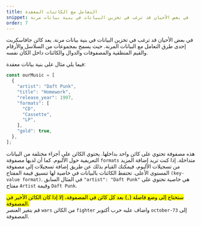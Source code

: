 ```yaml
---
title: التعامل مع الكائنات المعقدة
snippet: في بعض الأحيان قد ترغب في تخزين البيانات في بنية بيانات مرنة 
order: 7
---
```


في بعض الأحيان قد ترغب في تخزين البيانات في بنية بيانات مرنة. يعد كائن جافاسكربت
إحدى طرق التعامل مع البيانات المرنة. حيث يسمح بمجموعات من السلاسل والأرقام
والقيم المنطقية والمصفوفات والدوال والكائنات داخل الكأن نفسه.

فيما يلي مثال على بنية بيانات معقدة:

```js
const ourMusic = [
  {
    "artist": "Daft Punk",
    "title": "Homework",
    "release_year": 1997,
    "formats": [
      "CD",
      "Cassette",
      "LP",
    ],
    "gold": true,
  },
];
```

هذه مصفوفة تحتوي على كائن واحد بداخلها. يحتوي الكائن على أجزاء مختلفة من
البيانات التعريفية حول الألبوم. كما أن لديها مصفوفة `formats` متداخلة. إذا كنت
تريد إضافة المزيد من تسجيلات الألبوم، فيمكنك القيام بذلك عن طريق إضافة تسجيلات
إلى مصفوفة المستوى الأعلى. تحتفظ الكائنات بالبيانات في خاصية لها تنسيق قيمة
المفتاح `(key-value format)`. في المثال السابق `"artist": "Daft Punk"` هي خاصية
تحتوي على مفتاح `Artist` وقيمة `Daft Punk`.

<mark>
ستحتاج إلى وضع فاصلة (<code>,</code>) بعد كل كائن في المصفوفة، إلا إذا كان الكائن الأخير في المصفوفة.
</mark>

<div class="quiz">
قم بتغير العنصر <code>wars</code> من الكائن <code>fighter</code> واضاف عليه حرب أكتوبر <code>october-73</code> إلى المصفوفة.
</div>
